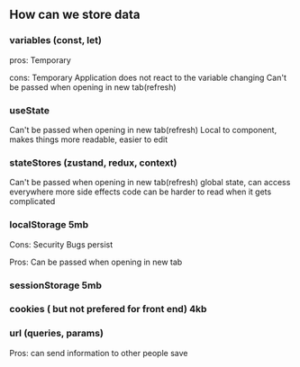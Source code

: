 ## How can we store data

### variables (const, let)

pros:
Temporary

cons:
Temporary
Application does not react to the variable changing
Can't be passed when opening in new tab(refresh)

### useState

Can't be passed when opening in new tab(refresh)
Local to component, makes things more readable, easier to edit

### stateStores (zustand, redux, context)

Can't be passed when opening in new tab(refresh)
global state, can access everywhere
more side effects
code can be harder to read when it gets complicated

### localStorage 5mb

Cons:
Security
Bugs persist

Pros:
Can be passed when opening in new tab

### sessionStorage 5mb

### cookies ( but not prefered for front end) 4kb

### url (queries, params)

Pros:
can send information to other people
save
